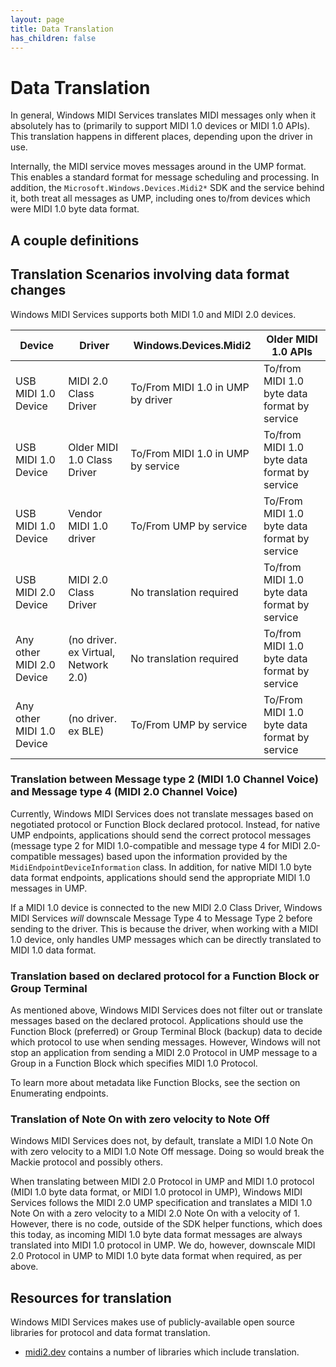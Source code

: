 ```yaml
---
layout: page
title: Data Translation
has_children: false
---
```


# Data Translation

In general, Windows MIDI Services translates MIDI messages only when it absolutely has to (primarily to support MIDI 1.0 devices or MIDI 1.0 APIs). This translation happens in different places, depending upon the driver in use.

Internally, the MIDI service moves messages around in the UMP format. This enables a standard format for message scheduling and processing. In addition, the `Microsoft.Windows.Devices.Midi2*` SDK and the service behind it, both treat all messages as UMP, including ones to/from devices which were MIDI 1.0 byte data format.

## A couple definitions






## Translation Scenarios involving data format changes

Windows MIDI Services supports both MIDI 1.0 and MIDI 2.0 devices.

| Device | Driver | Windows.Devices.Midi2 | Older MIDI 1.0 APIs |
| ------------------- | --------------------- | -------------------------- | ------------------------ |
| USB MIDI 1.0 Device | MIDI 2.0 Class Driver | To/From MIDI 1.0 in UMP by driver | To/from MIDI 1.0 byte data format by service |
| USB MIDI 1.0 Device | Older MIDI 1.0 Class Driver | To/From MIDI 1.0 in UMP by service | To/from MIDI 1.0 byte data format by service |
| USB MIDI 1.0 Device | Vendor MIDI 1.0 driver | To/From UMP by service | To/From MIDI 1.0 byte data format by service |
| USB MIDI 2.0 Device | MIDI 2.0 Class Driver | No translation required | To/from MIDI 1.0 byte data format by service |
| Any other MIDI 2.0 Device | (no driver. ex Virtual, Network 2.0) | No translation required | To/from MIDI 1.0 byte data format by service |
| Any other MIDI 1.0 Device | (no driver. ex BLE) | To/From UMP by service | To/From MIDI 1.0 byte data format by service |

### Translation between Message type 2 (MIDI 1.0 Channel Voice) and Message type 4 (MIDI 2.0 Channel Voice)

Currently, Windows MIDI Services does not translate messages based on negotiated protocol or Function Block declared protocol. Instead, for native UMP endpoints, applications should send the correct protocol messages (message type 2 for MIDI 1.0-compatible and message type 4 for MIDI 2.0-compatible messages) based upon the information provided by the `MidiEndpointDeviceInformation` class. In addition, for native MIDI 1.0 byte data format endpoints, applications should send the appropriate MIDI 1.0 messages in UMP.

If a MIDI 1.0 device is connected to the new MIDI 2.0 Class Driver, Windows MIDI Services *will* downscale Message Type 4 to Message Type 2 before sending to the driver. This is because the driver, when working with a MIDI 1.0 device, only handles UMP messages which can be directly translated to MIDI 1.0 data format.

### Translation based on declared protocol for a Function Block or Group Terminal

As mentioned above, Windows MIDI Services does not filter out or translate messages based on the declared protocol. Applications should use the Function Block (preferred) or Group Terminal Block (backup) data to decide which protocol to use when sending messages. However, Windows will not stop an application from sending a MIDI 2.0 Protocol in UMP message to a Group in a Function Block which specifies MIDI 1.0 Protocol.

To learn more about metadata like Function Blocks, see the section on Enumerating endpoints.

### Translation of Note On with zero velocity to Note Off

Windows MIDI Services does not, by default, translate a MIDI 1.0 Note On with zero velocity to a MIDI 1.0 Note Off message. Doing so would break the Mackie protocol and possibly others.

When translating between MIDI 2.0 Protocol in UMP and MIDI 1.0 protocol (MIDI 1.0 byte data format, or MIDI 1.0 protocol in UMP), Windows MIDI Services follows the MIDI 2.0 UMP specification and translates a MIDI 1.0 Note On with a zero velocity to a MIDI 2.0 Note On with a velocity of 1. However, there is no code, outside of the SDK helper functions, which does this today, as incoming MIDI 1.0 byte data format messages are always translated into MIDI 1.0 protocol in UMP. We do, however, downscale MIDI 2.0 Protocol in UMP to MIDI 1.0 byte data format when required, as per above.

## Resources for translation

Windows MIDI Services makes use of publicly-available open source libraries for protocol and data format translation.

* [midi2.dev](https://midi2.dev) contains a number of libraries which include translation.
